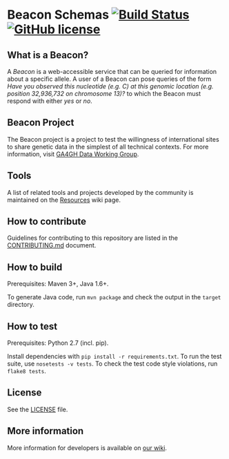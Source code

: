 # Beacon Schemas [![Build Status](https://travis-ci.org/ga4gh/beacon-team.svg?branch=develop)](https://travis-ci.org/ga4gh/beacon-team) [![GitHub license](https://img.shields.io/badge/license-Apache%202-blue.svg)](https://raw.githubusercontent.com/ga4gh/beacon-team/develop/LICENSE)

## What is a Beacon?

A _Beacon_ is a web-accessible service that can be queried for information about a specific allele. A user of a Beacon can pose queries of the form _Have you observed this nucleotide (e.g. C) at this genomic location (e.g. position 32,936,732 on chromosome 13)?_ to which the Beacon must respond with either _yes_ or _no_.

## Beacon Project

The Beacon project is a project to test the willingness of international sites to share genetic data in the simplest of all technical contexts. For more information, visit [GA4GH Data Working Group](http://ga4gh.org/#/beacon).

## Tools

A list of related tools and projects developed by the community is maintained on the [Resources](https://github.com/ga4gh/beacon-team/wiki/Resources) wiki page.

## How to contribute

Guidelines for contributing to this repository are listed in the [CONTRIBUTING.md](CONTRIBUTING.md) document.

## How to build

Prerequisites: Maven 3+, Java 1.6+.

To generate Java code, run `mvn package` and check the output in the `target` directory. 

## How to test

Prerequisites: Python 2.7 (incl. pip).

Install dependencies with `pip install -r requirements.txt`. To run the test suite, use `nosetests -v tests`. To check the test code style violations, run `flake8 tests`.

## License

See the [LICENSE](LICENSE) file.

## More information

More information for developers is available on [our wiki](https://github.com/ga4gh/beacon-team/wiki).

